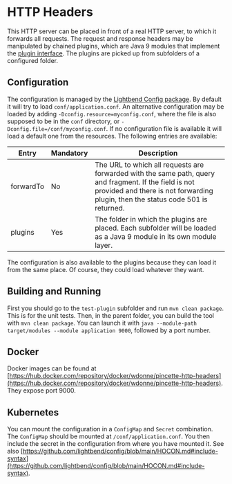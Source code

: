 # HTTP Headers

This HTTP server can be placed in front of a real HTTP server, to which it forwards all requests. The request and response headers may be manipulated by chained plugins, which are Java 9 modules that implement the [plugin interface](https://www.javadoc.io/doc/net.pincette/pincette-http-headers-plugin/latest/net.pincette.http.headers.plugin/module-summary.html). The plugins are picked up from subfolders of a configured folder.

## Configuration

The configuration is managed by the [Lightbend Config package](https://github.com/lightbend/config). By default it will try to load `conf/application.conf`. An alternative configuration may be loaded by adding `-Dconfig.resource=myconfig.conf`, where the file is also supposed to be in the `conf` directory, or `-Dconfig.file=/conf/myconfig.conf`. If no configuration file is available it will load a default one from the resources. The following entries are available:

|Entry|Mandatory|Description|
|---|---|---|
|forwardTo|No|The URL to which all requests are forwarded with the same path, query and fragment. If the field is not provided and there is not forwarding plugin, then the status code 501 is returned.|
|plugins|Yes|The folder in which the plugins are placed. Each subfolder will be loaded as a Java 9 module in its own module layer.|

The configuration is also available to the plugins because they can load it from the same place. Of course, they could load whatever they want.

## Building and Running

First you should go to the `test-plugin` subfolder and run `mvn clean package`. This is for the unit tests. Then, in the parent folder, you can build the tool with `mvn clean package`. You can launch it with `java --module-path target/modules --module application 9000`, followed by a port number.

## Docker

Docker images can be found at [https://hub.docker.com/repository/docker/wdonne/pincette-http-headers](https://hub.docker.com/repository/docker/wdonne/pincette-http-headers). They expose port 9000.

## Kubernetes

You can mount the configuration in a `ConfigMap` and `Secret` combination. The `ConfigMap` should be mounted at `/conf/application.conf`. You then include the secret in the configuration from where you have mounted it. See also [https://github.com/lightbend/config/blob/main/HOCON.md#include-syntax](https://github.com/lightbend/config/blob/main/HOCON.md#include-syntax).
